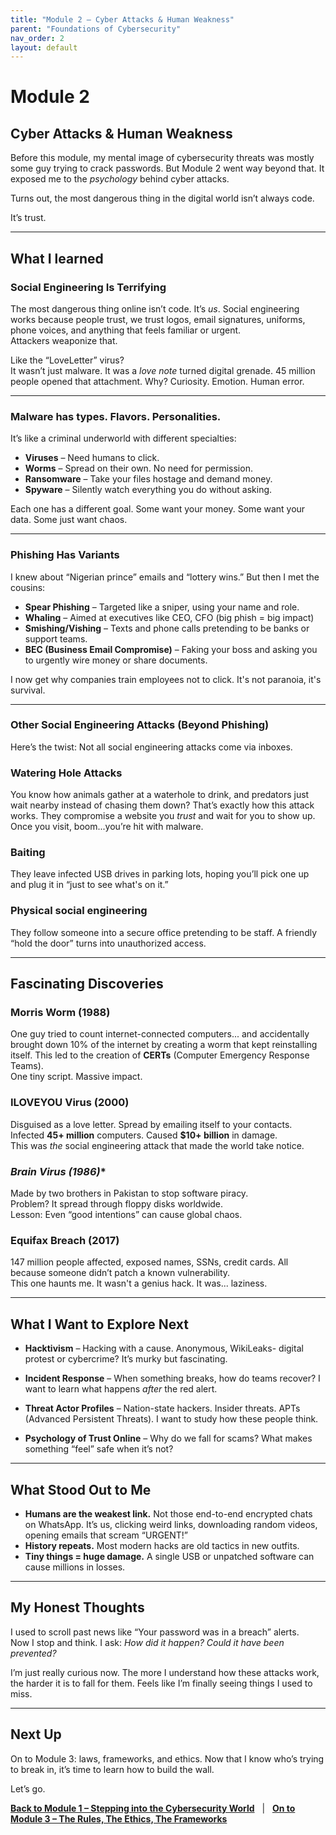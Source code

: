 ```yaml
---
title: "Module 2 – Cyber Attacks & Human Weakness"
parent: "Foundations of Cybersecurity"
nav_order: 2
layout: default
---
```


# Module 2 
## Cyber Attacks & Human Weakness

Before this module, my mental image of cybersecurity threats was mostly some guy trying to crack passwords. But Module 2 went way beyond that. It exposed me to  the *psychology* behind cyber attacks.

Turns out, the most dangerous thing in the digital world isn’t always code.

It’s trust.

---

## What I learned

### **Social Engineering Is Terrifying**  
The most dangerous thing online isn’t code. It’s *us*. Social engineering works because people trust, we trust logos, email signatures, uniforms, phone voices, and anything that feels familiar or urgent.  
Attackers weaponize that.

Like the “LoveLetter” virus?  
It wasn’t just malware. It was a *love note* turned digital grenade. 45 million people opened that attachment. Why? Curiosity. Emotion. Human error.

---

### Malware has types. Flavors. Personalities.

It’s like a criminal underworld with different specialties:

- **Viruses** – Need humans to click. 
- **Worms** – Spread on their own. No need for permission.
- **Ransomware** – Take your files hostage and demand money.
- **Spyware** – Silently watch everything you do without asking.

Each one has a different goal. Some want your money. Some want your data. Some just want chaos.

---

### Phishing Has Variants

I knew about “Nigerian prince” emails and “lottery wins.” But then I met the cousins:

- **Spear Phishing** – Targeted like a sniper, using your name and role.
- **Whaling** – Aimed at executives like CEO, CFO (big phish = big impact)
- **Smishing/Vishing** – Texts and phone calls pretending to be banks or support teams.
- **BEC (Business Email Compromise)** – Faking your boss and asking you to urgently wire money or share documents.

I now get why companies train employees not to click. It's not paranoia, it's survival.

---

### Other Social Engineering Attacks (Beyond Phishing)

Here’s the twist: Not all social engineering attacks come via inboxes.

### **Watering Hole Attacks**  
You know how animals gather at a waterhole to drink, and predators just wait nearby instead of chasing them down? That’s exactly how this attack works. They compromise a website you *trust* and wait for you to show up. Once you visit, boom...you’re hit with malware.

### **Baiting**  
They leave infected USB drives in parking lots, hoping you’ll pick one up and plug it in “just to see what's on it.”

### **Physical social engineering**  
They follow someone into a secure office pretending to be staff. A friendly “hold the door” turns into unauthorized access.

---

## Fascinating Discoveries

### **Morris Worm (1988)**  
One guy tried to count internet-connected computers... and accidentally brought down 10% of the internet by creating a worm that kept reinstalling itself. This led to the creation of **CERTs** (Computer Emergency Response Teams).  
One tiny script. Massive impact.

### **ILOVEYOU Virus (2000)**  
Disguised as a love letter. Spread by emailing itself to your contacts. Infected **45+ million** computers. Caused **$10+ billion** in damage.  
This was *the* social engineering attack that made the world take notice.

### *Brain Virus (1986)**  
Made by two brothers in Pakistan to stop software piracy.  
Problem? It spread through floppy disks worldwide.  
Lesson: Even “good intentions” can cause global chaos.

### **Equifax Breach (2017)**  
147 million people affected, exposed names, SSNs, credit cards. All because someone didn’t patch a known vulnerability.  
This one haunts me. It wasn't a genius hack. It was... laziness.

---

## What I Want to Explore Next

- **Hacktivism** – Hacking with a cause. Anonymous, WikiLeaks- digital protest or cybercrime? It’s murky but fascinating.

- **Incident Response** – When something breaks, how do teams recover? I want to learn what happens *after* the red alert.

- **Threat Actor Profiles** – Nation-state hackers. Insider threats. APTs (Advanced Persistent Threats). I want to study how these people think.

- **Psychology of Trust Online** – Why do we fall for scams? What makes something “feel” safe when it’s not?

---

## What Stood Out to Me

- **Humans are the weakest link.** Not those end-to-end encrypted chats on WhatsApp. It’s us, clicking weird links, downloading random videos, opening emails that scream “URGENT!”
- **History repeats.** Most modern hacks are old tactics in new outfits.
- **Tiny things = huge damage.** A single USB or unpatched software can cause millions in losses.

---

## My Honest Thoughts

I used to scroll past news like “Your password was in a breach” alerts.  
Now I stop and think. I ask: *How did it happen? Could it have been prevented?*

I’m just really curious now.
The more I understand how these attacks work, the harder it is to fall for them.
Feels like I’m finally seeing things I used to miss.

---

## Next Up

On to Module 3: laws, frameworks, and ethics. Now that I know who’s trying to break in, it’s time to learn how to build the wall.

Let’s go.

[**Back to Module 1 – Stepping into the Cybersecurity World**](./module-01.md)  &nbsp; | &nbsp;  [**On to Module 3 – The Rules, The Ethics, The Frameworks**](./module-03.md)

